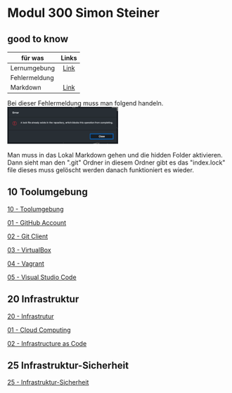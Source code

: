# Modul 300 Simon Steiner

## good to know


| für was        | Links          |
| ------------- |:-------------:|
|Lernumgebung |  [Link](https://docs.google.com/document/d/1yRA0JxbQXGmQJKh9GMvKuMsjNE1pAtDkRcb2NERJlL0/edit##links)|
| Fehlermeldung  |      |
| Markdown | [Link](https://github.com/adam-p/markdown-here/wiki/Markdown-Cheatsheet#links)     |


Bei dieser Fehlermeldung muss man folgend handeln. <br> 
<img src="https://github.com/TheSimomms/M300-Services/blob/main/LB1/images/fehlermeldung.png" width=50% height=50%><br> 

Man muss in das Lokal Markdown gehen und die hidden Folder aktivieren.
Dann sieht man den ".git" Ordner in diesem Ordner gibt es das "index.lock" file dieses muss gelöscht werden danach funktioniert es wieder.

## 10 Toolumgebung

[10 - Toolumgebung](https://github.com/mc-b/M300/tree/master/10-Toolumgebung#m300---10-toolumgebung)

[01 - GitHub Account](https://github.com/mc-b/M300/tree/master/10-Toolumgebung#-01---github-account)

[02 - Git Client](https://github.com/mc-b/M300/tree/master/10-Toolumgebung#--02---git-client)

[03 - VirtualBox](https://github.com/mc-b/M300/tree/master/10-Toolumgebung#--03---virtualbox)

[04 - Vagrant](https://github.com/mc-b/M300/tree/master/10-Toolumgebung#--04---vagrant)

[05 - Visual Studio Code](https://github.com/mc-b/M300/tree/master/10-Toolumgebung#-05---visual-studio-code)

## 20 Infrastruktur

[20 - Infrastrutur](https://github.com/mc-b/M300/tree/master/20-Infrastruktur)

[01 - Cloud Computing](https://github.com/mc-b/M300/tree/master/20-Infrastruktur#-01---cloud-computing)

[02 - Infrastructure as Code ](https://github.com/mc-b/M300/tree/master/20-Infrastruktur#-02---infrastructure-as-code)


## 25 Infrastruktur-Sicherheit

[25 - Infrastruktur-Sicherheit](https://github.com/tbz-it/M300/tree/master/25-Sicherheit#m300---25-infrastruktur-sicherheit)
